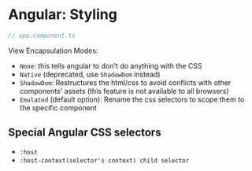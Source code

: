 # Angular: Styling

```ts
// app.component.ts


```

View Encapsulation Modes:

- `None`: this tells angular to don't do anything with the CSS
- `Native` (deprecated, use `ShadowDom` instead)
- `ShadowDom`: Restructures the html/css to avoid conflicts with other components' assets (this feature is not available to all browsers)
- `Emulated` (default option): Rename the css selectors to scope them to the specific component

## Special Angular CSS selectors

- `:host`
- `:host-context(selector's context) child selector`
